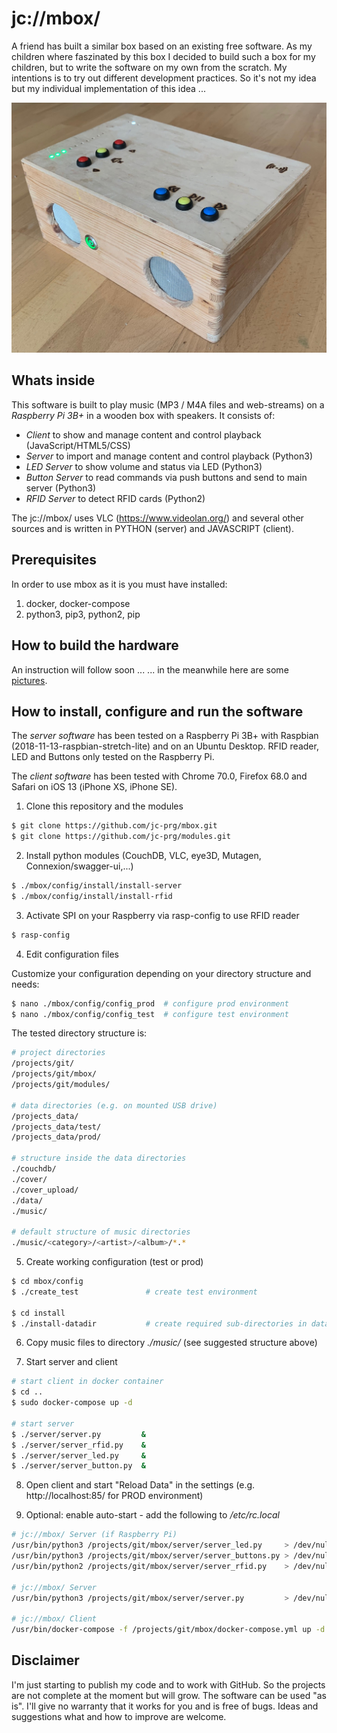 # jc://mbox/

A friend has built a similar box based on an existing free software. As my children where faszinated by this box I decided to build such a box for my children, but to write the software on my own from the scratch. My intentions is to try out different development practices. So it's not my idea but my individual implementation of this idea ...

![mbox image](https://raw.githubusercontent.com/jc-prg/mbox/master/docs/mbox.jpg)

## Whats inside

This software is built to play music (MP3 / M4A files and web-streams) on a _Raspberry Pi 3B+_ in a wooden box with speakers. It consists of:

- *Client* to show and manage content and control playback (JavaScript/HTML5/CSS)
- *Server* to import and manage content and control playback (Python3)
- *LED Server* to show volume and status via LED (Python3)
- *Button Server* to read commands via push buttons and send to main server (Python3)
- *RFID Server* to detect RFID cards (Python2)

The jc://mbox/ uses VLC (https://www.videolan.org/) and several other sources and is written in PYTHON (server) and JAVASCRIPT (client).

## Prerequisites

In order to use mbox as it is you must have installed:

1. docker, docker-compose
2. python3, pip3, python2, pip

## How to build the hardware

An instruction will follow soon ...
... in the meanwhile here are some [pictures](docs/BUILD_HARDWARE.md).

## How to install, configure and run the software

The *server software* has been tested on a Raspberry Pi 3B+ with Raspbian (2018-11-13-raspbian-stretch-lite) and on an Ubuntu Desktop. RFID reader, LED and Buttons only tested on the Raspberry Pi.

The *client software* has been tested with Chrome 70.0, Firefox 68.0 and Safari on iOS 13 (iPhone XS, iPhone SE).

1. Clone this repository and the modules

```bash
$ git clone https://github.com/jc-prg/mbox.git
$ git clone https://github.com/jc-prg/modules.git
```

2. Install python modules (CouchDB, VLC, eye3D, Mutagen, Connexion/swagger-ui,...)

```bash
$ ./mbox/config/install/install-server
$ ./mbox/config/install/install-rfid
```
3. Activate SPI on your Raspberry via rasp-config to use RFID reader

```bash
$ rasp-config
```

4. Edit configuration files

Customize your configuration depending on your directory structure and needs:

```bash
$ nano ./mbox/config/config_prod  # configure prod environment
$ nano ./mbox/config/config_test  # configure test environment
```

The tested directory structure is:

```bash
# project directories
/projects/git/
/projects/git/mbox/
/projects/git/modules/

# data directories (e.g. on mounted USB drive)
/projects_data/
/projects_data/test/
/projects_data/prod/

# structure inside the data directories
./couchdb/
./cover/
./cover_upload/
./data/
./music/

# default structure of music directories
./music/<category>/<artist>/<album>/*.*
```

5. Create working configuration (test or prod)

```bash
$ cd mbox/config
$ ./create_test               # create test environment

$ cd install
$ ./install-datadir           # create required sub-directories in data-dir
```

6. Copy music files to directory *./music/* (see suggested structure above)

7. Start server and client

```bash
# start client in docker container
$ cd ..
$ sudo docker-compose up -d

# start server
$ ./server/server.py         &
$ ./server/server_rfid.py    &
$ ./server/server_led.py     &
$ ./server/server_button.py  &
```

8. Open client and start "Reload Data" in the settings (e.g. http://localhost:85/ for PROD environment)

9. Optional: enable auto-start - add the following to */etc/rc.local*

```bash
# jc://mbox/ Server (if Raspberry Pi)
/usr/bin/python3 /projects/git/mbox/server/server_led.py     > /dev/null &
/usr/bin/python3 /projects/git/mbox/server/server_buttons.py > /dev/null &
/usr/bin/python2 /projects/git/mbox/server/server_rfid.py    > /dev/null &

# jc://mbox/ Server
/usr/bin/python3 /projects/git/mbox/server/server.py         > /dev/null &

# jc://mbox/ Client
/usr/bin/docker-compose -f /projects/git/mbox/docker-compose.yml up -d &

```

## Disclaimer

I'm just starting to publish my code and to work with GitHub. So the projects are not complete at the moment but will grow.
The software can be used "as is". I'll give no warranty that it works for you and is free of bugs. Ideas and suggestions what and how to improve are welcome.
